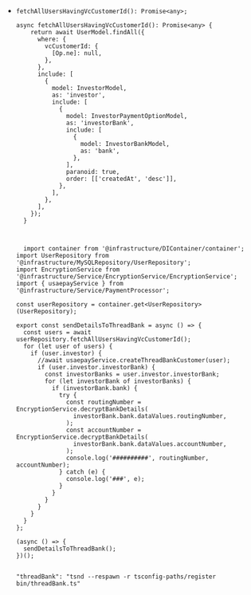 - ```apl
  fetchAllUsersHavingVcCustomerId(): Promise<any>;
  
  async fetchAllUsersHavingVcCustomerId(): Promise<any> {
      return await UserModel.findAll({
        where: {
          vcCustomerId: {
            [Op.ne]: null,
          },
        },
        include: [
          {
            model: InvestorModel,
            as: 'investor',
            include: [
              {
                model: InvestorPaymentOptionModel,
                as: 'investorBank',
                include: [
                  {
                    model: InvestorBankModel,
                    as: 'bank',
                  },
                ],
                paranoid: true,
                order: [['createdAt', 'desc']],
              },
            ],
          },
        ],
      });
    }
    
    
    
    import container from '@infrastructure/DIContainer/container';
  import UserRepository from '@infrastructure/MySQLRepository/UserRepository';
  import EncryptionService from '@infrastructure/Service/EncryptionService/EncryptionService';
  import { usaepayService } from '@infrastructure/Service/PaymentProcessor';
  
  const userRepository = container.get<UserRepository>(UserRepository);
  
  export const sendDetailsToThreadBank = async () => {
    const users = await userRepository.fetchAllUsersHavingVcCustomerId();
    for (let user of users) {
      if (user.investor) {
        //await usaepayService.createThreadBankCustomer(user);
        if (user.investor.investorBank) {
          const investorBanks = user.investor.investorBank;
          for (let investorBank of investorBanks) {
            if (investorBank.bank) {
              try {
                const routingNumber = EncryptionService.decryptBankDetails(
                  investorBank.bank.dataValues.routingNumber,
                );
                const accountNumber = EncryptionService.decryptBankDetails(
                  investorBank.bank.dataValues.accountNumber,
                );
                console.log('##########', routingNumber, accountNumber);
              } catch (e) {
                console.log('###', e);
              }
            }
          }
        }
      }
    }
  };
  
  (async () => {
    sendDetailsToThreadBank();
  })();
  
  
  "threadBank": "tsnd --respawn -r tsconfig-paths/register bin/threadBank.ts"
  ```